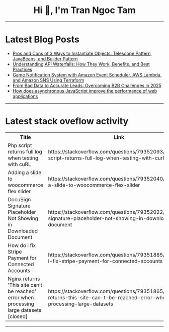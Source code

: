 <h1 align="center">Hi 👋, I'm Tran Ngoc Tam</h1>

---

# Latest Blog Posts 
<!-- BLOG-POST-LIST:START -->
- [Pros and Cons of 3 Ways to Instantiate Objects: Telescope Pattern, JavaBeans, and Builder Pattern](https://dev.to/mspilari/pros-and-cons-of-3-ways-to-instantiate-objects-telescope-pattern-javabeans-and-builder-pattern-2j9g)
- [Understanding API Waterfalls: How They Work, Benefits, and Best Practices](https://dev.to/keploy/understanding-api-waterfalls-how-they-work-benefits-and-best-practices-3ndj)
- [Game Notification System with Amazon Event Scheduler, AWS Lambda, and Amazon SNS Using Terraform](https://dev.to/gbenga700/game-notification-system-with-amazon-event-scheduler-aws-lambda-and-amazon-sns-using-terraform-57bp)
- [From Bad Data to Accurate Leads: Overcoming B2B Challenges in 2025](https://dev.to/vereigenmedia_80ca9ae2f52/from-bad-data-to-accurate-leads-overcoming-b2b-challenges-in-2025-4a7)
- [How does asynchronous JavaScript improve the performance of web applications](https://dev.to/hexa-home/how-does-asynchronous-javascript-improve-the-performance-of-web-applications-2fm3)
<!-- BLOG-POST-LIST:END -->

---

# Latest stack oveflow activity
<table>
  <tr><th>Title</th><th>Link</th></tr>
  <!-- STACKOVERFLOW:START --><tr><td>Php script returns full log when testing with cuRL</td><td>https://stackoverflow.com/questions/79352093/php-script-returns-full-log-when-testing-with-curl</td></tr><tr><td>Adding a slide to woocommerce flex slider</td><td>https://stackoverflow.com/questions/79352040/adding-a-slide-to-woocommerce-flex-slider</td></tr><tr><td>DocuSign Signature Placeholder Not Showing in Downloaded Document</td><td>https://stackoverflow.com/questions/79352022/docusign-signature-placeholder-not-showing-in-downloaded-document</td></tr><tr><td>How do i fix Stripe Payment for Connected Accounts</td><td>https://stackoverflow.com/questions/79351885/how-do-i-fix-stripe-payment-for-connected-accounts</td></tr><tr><td>Nginx returns &#39;This site can’t be reached&#39; error when processing large datasets [closed]</td><td>https://stackoverflow.com/questions/79351865/nginx-returns-this-site-can-t-be-reached-error-when-processing-large-datasets</td></tr><!-- STACKOVERFLOW:END -->
</table>

---


